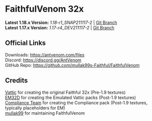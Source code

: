 # FaithfulVenom 32x

**Latest 1.18.x Version:** _1.18-r1_SNAP211117-2_ | [Git Branch](https://github.com/mullak99s-Faithful/FaithfulVenom/tree/1.18)  
**Latest 1.17.x Version:** _1.17-r4_DEV211117-2_ | [Git Branch](https://github.com/mullak99s-Faithful/FaithfulVenom/tree/1.17)  

## Official Links

Downloads: https://antvenom.com/files  
Discord: https://discord.gg/AntVenom  
GitHub Repo: https://github.com/mullak99s-Faithful/FaithfulVenom  

## Credits

[Vattic](https://web.archive.org/web/20150607220656/http://www.minecraftforum.net:80/forums/mapping-and-modding/resource-packs/1223254-faithful-32x32-pack-update-red-cat-clay-1-8) for creating the original Faithful 32x (Pre-1.9 textures)  
[EM32D](https://www.planetminecraft.com/texture-pack/em32d/) for creating the Emulated Vattic packs (Post-1.9 textures)  
[Compliance Team](https://compliancepack.net/) for creating the Compliance pack (Post-1.9 textures, typically placeholders for EM)  
[mullak99](https://faithful.mullak99.co.uk/) for maintaining FaithfulVenom  
